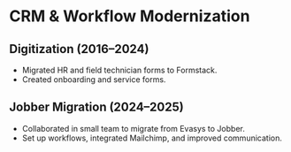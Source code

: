 # CRM & Workflow Modernization

## Digitization (2016–2024)
- Migrated HR and field technician forms to Formstack.
- Created onboarding and service forms.

## Jobber Migration (2024–2025)
- Collaborated in small team to migrate from Evasys to Jobber.
- Set up workflows, integrated Mailchimp, and improved communication.
